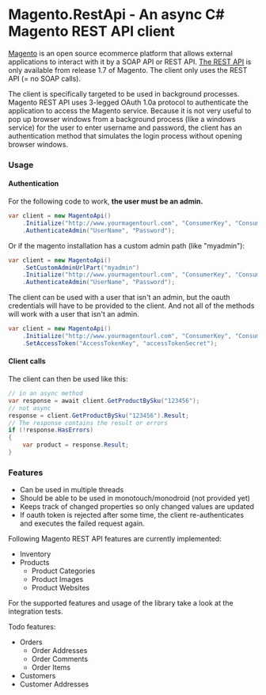 # Magento.RestApi - An async C# Magento REST API client

[Magento](http://www.magentocommerce.com/) is an open source ecommerce platform that allows external applications to interact with it by a SOAP API or REST API. [The REST API](http://www.magentocommerce.com/api/rest/introduction.html) is only available from release 1.7 of Magento. The client only uses the REST API (= no SOAP calls).

The client is specifically targeted to be used in background processes. Magento REST API uses 3-legged OAuth 1.0a protocol to authenticate the application to access the Magento service. Because it is not very useful to pop up browser windows from a background process (like a windows service) for the user to enter username and password, the client has an authentication method that simulates the login process without opening browser windows.

### Usage
#### Authentication

For the following code to work, **the user must be an admin.** 

```csharp
var client = new MagentoApi()
    .Initialize("http://www.yourmagentourl.com", "ConsumerKey", "ConsumerSecret")
    .AuthenticateAdmin("UserName", "Password");
```

Or if the magento installation has a custom admin path (like "myadmin"):

```csharp
var client = new MagentoApi()
    .SetCustomAdminUrlPart("myadmin")
    .Initialize("http://www.yourmagentourl.com", "ConsumerKey", "ConsumerSecret")
    .AuthenticateAdmin("UserName", "Password");
```

The client can be used with a user that isn't an admin, but the oauth credentials will have to be provided to the client. And not all of the methods will work with a user that isn't an admin.

```csharp
var client = new MagentoApi()
    .Initialize("http://www.yourmagentourl.com", "ConsumerKey", "ConsumerSecret")
    .SetAccessToken("AccessTokenKey", "accessTokenSecret");
```

#### Client calls

The client can then be used like this:

```csharp
// in an async method
var response = await client.GetProductBySku("123456");
// not async
response = client.GetProductBySku("123456").Result;
// The response contains the result or errors
if (!response.HasErrors)
{
    var product = response.Result;
}
```

### Features

* Can be used in multiple threads
* Should be able to be used in monotouch/monodroid (not provided yet)
* Keeps track of changed properties so only changed values are updated
* If oauth token is rejected after some time, the client re-authenticates and executes the failed request again.

Following Magento REST API features are currently implemented:

* Inventory
* Products
	* Product Categories
	* Product Images
	* Product Websites

For the supported features and usage of the library take a look at the integration tests.

Todo features:

* Orders
	* Order Addresses
	* Order Comments
	* Order Items
* Customers
* Customer Addresses 

